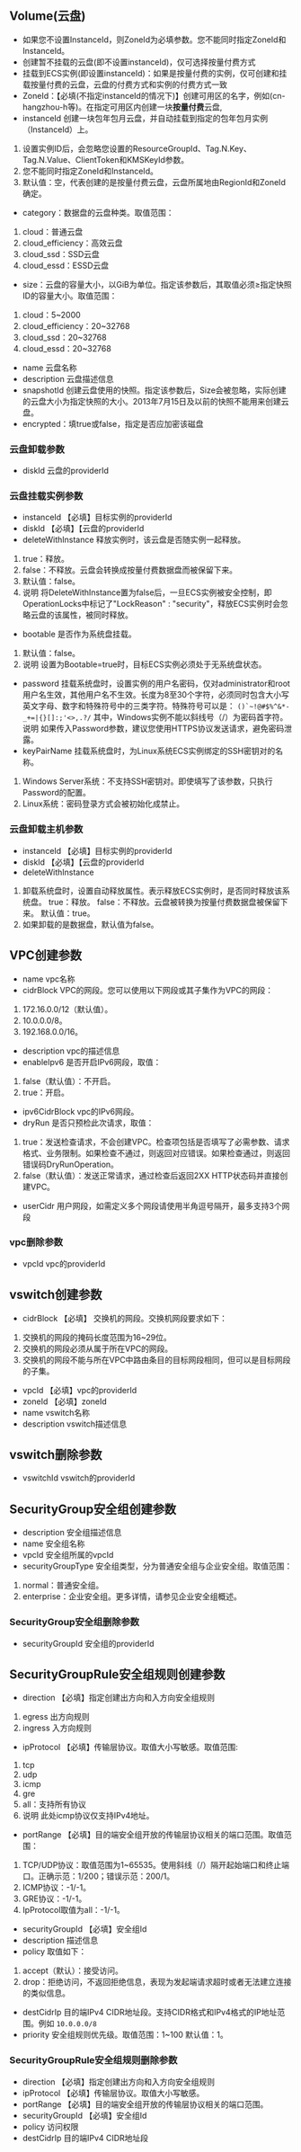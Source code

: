 ## Volume(云盘)
- 如果您不设置InstanceId，则ZoneId为必填参数。您不能同时指定ZoneId和InstanceId。
-  创建暂不挂载的云盘(即不设置instanceId)，仅可选择按量付费方式
-  挂载到ECS实例(即设置instanceId)：如果是按量付费的实例，仅可创建和挂载按量付费的云盘，云盘的付费方式和实例的付费方式一致
- ZoneId：【必填(不指定instanceId的情况下)】创建可用区的名字，例如(cn-hangzhou-h等)。在指定可用区内创建一块**按量付费**云盘,
- instanceId 创建一块包年包月云盘，并自动挂载到指定的包年包月实例（InstanceId）上。
1. 设置实例ID后，会忽略您设置的ResourceGroupId、Tag.N.Key、Tag.N.Value、ClientToken和KMSKeyId参数。
2. 您不能同时指定ZoneId和InstanceId。
3. 默认值：空，代表创建的是按量付费云盘，云盘所属地由RegionId和ZoneId确定。
- category：数据盘的云盘种类。取值范围：
1. cloud：普通云盘
2. cloud_efficiency：高效云盘
3. cloud_ssd：SSD云盘
4. cloud_essd：ESSD云盘
- size：云盘的容量大小，以GiB为单位。指定该参数后，其取值必须≥指定快照ID的容量大小。取值范围：
1. cloud：5~2000
2. cloud_efficiency：20~32768
3. cloud_ssd：20~32768
4. cloud_essd：20~32768
- name 云盘名称
- description 云盘描述信息
- snapshotId  创建云盘使用的快照。指定该参数后，Size会被忽略，实际创建的云盘大小为指定快照的大小。2013年7月15日及以前的快照不能用来创建云盘。
- encrypted：填true或false，指定是否应加密该磁盘
### 云盘卸载参数
- diskId 云盘的providerId
### 云盘挂载实例参数
- instanceId 【必填】目标实例的providerId
- diskId 【必填】【云盘的providerId
- deleteWithInstance 释放实例时，该云盘是否随实例一起释放。
1. true：释放。
2. false：不释放。云盘会转换成按量付费数据盘而被保留下来。
3. 默认值：false。
4. 说明 将DeleteWithInstance置为false后，一旦ECS实例被安全控制，即OperationLocks中标记了"LockReason" : "security"，释放ECS实例时会忽略云盘的该属性，被同时释放。
- bootable 是否作为系统盘挂载。
1. 默认值：false。
2. 说明 设置为Bootable=true时，目标ECS实例必须处于无系统盘状态。
- password 挂载系统盘时，设置实例的用户名密码，仅对administrator和root用户名生效，其他用户名不生效。长度为8至30个字符，必须同时包含大小写英文字母、数字和特殊符号中的三类字符。特殊符号可以是：
``()`~!@#$%^&*-_+=|{}[]:;'<>,.?/``
其中，Windows实例不能以斜线号（/）为密码首字符。
说明 如果传入Password参数，建议您使用HTTPS协议发送请求，避免密码泄露。
- keyPairName 挂载系统盘时，为Linux系统ECS实例绑定的SSH密钥对的名称。
1. Windows Server系统：不支持SSH密钥对。即使填写了该参数，只执行Password的配置。
2. Linux系统：密码登录方式会被初始化成禁止。
### 云盘卸载主机参数
- instanceId 【必填】目标实例的providerId
- diskId 【必填】【云盘的providerId
- deleteWithInstance 
1. 卸载系统盘时，设置自动释放属性。表示释放ECS实例时，是否同时释放该系统盘。
true：释放。
false：不释放。云盘被转换为按量付费数据盘被保留下来。
默认值：true。
2. 如果卸载的是数据盘，默认值为false。
## VPC创建参数
-  name vpc名称
-  cidrBlock VPC的网段。您可以使用以下网段或其子集作为VPC的网段：
1. 172.16.0.0/12（默认值）。
2. 10.0.0.0/8。
3. 192.168.0.0/16。
- description  vpc的描述信息
- enableIpv6 是否开启IPv6网段，取值：
1. false（默认值）：不开启。
2. true：开启。
- ipv6CidrBlock vpc的IPv6网段。
- dryRun 是否只预检此次请求，取值：
1. true：发送检查请求，不会创建VPC。检查项包括是否填写了必需参数、请求格式、业务限制。如果检查不通过，则返回对应错误。如果检查通过，则返回错误码DryRunOperation。
2. false（默认值）：发送正常请求，通过检查后返回2XX HTTP状态码并直接创建VPC。
- userCidr 用户网段，如需定义多个网段请使用半角逗号隔开，最多支持3个网段
### vpc删除参数
- vpcId vpc的providerId

## vswitch创建参数
- cidrBlock 【必填】 交换机的网段。交换机网段要求如下：
1. 交换机的网段的掩码长度范围为16~29位。
2. 交换机的网段必须从属于所在VPC的网段。
3. 交换机的网段不能与所在VPC中路由条目的目标网段相同，但可以是目标网段的子集。
-  vpcId 【必填】vpc的providerId
-  zoneId 【必填】zoneId
-  name vswitch名称
-  description vswitch描述信息
## vswitch删除参数
- vswitchId vswitch的providerId
## SecurityGroup安全组创建参数
- description 安全组描述信息
- name 安全组名称
- vpcId 安全组所属的vpcId
- securityGroupType   安全组类型，分为普通安全组与企业安全组。取值范围：
1. normal：普通安全组。
2. enterprise：企业安全组。更多详情，请参见企业安全组概述。
### SecurityGroup安全组删除参数
- securityGroupId 安全组的providerId
## SecurityGroupRule安全组规则创建参数
- direction 【必填】指定创建出方向和入方向安全组规则
1. egress 出方向规则
2. ingress 入方向规则
- ipProtocol  【必填】传输层协议。取值大小写敏感。取值范围:
1. tcp
2. udp
3. icmp
4. gre
5. all：支持所有协议
6. 说明 此处icmp协议仅支持IPv4地址。
- portRange 【必填】目的端安全组开放的传输层协议相关的端口范围。取值范围：
1. TCP/UDP协议：取值范围为1~65535。使用斜线（/）隔开起始端口和终止端口。正确示范：1/200；错误示范：200/1。
2. ICMP协议：-1/-1。
3. GRE协议：-1/-1。
4. IpProtocol取值为all：-1/-1。
- securityGroupId 【必填】安全组Id
- description 描述信息
- policy 取值如下： 
1. accept（默认）：接受访问。
2. drop：拒绝访问，不返回拒绝信息，表现为发起端请求超时或者无法建立连接的类似信息。
- destCidrIp  目的端IPv4 CIDR地址段。支持CIDR格式和IPv4格式的IP地址范围。例如 ``10.0.0.0/8``
- priority 安全组规则优先级。取值范围：1~100 默认值：1。
### SecurityGroupRule安全组规则删除参数
- direction 【必填】指定创建出方向和入方向安全组规则
- ipProtocol  【必填】传输层协议。取值大小写敏感。
- portRange 【必填】目的端安全组开放的传输层协议相关的端口范围。
- securityGroupId 【必填】安全组Id
- policy 访问权限
- destCidrIp  目的端IPv4 CIDR地址段

